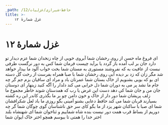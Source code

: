 ```yaml
---
_path: /حافظ-شیرازی/غزلیات/12
title: >-
    غزل شمارهٔ ۱۲
---
```

# غزل شمارهٔ ۱۲

ای فروغ ماه حسن از روی رخشان شما
آبروی خوبی از چاه زنخدان شما
عزم دیدار تو دارد جان بر لب آمده
باز گردد یا برآید چیست فرمان شما
کس به دور نرگست طرفی نبست از عافیت
به که نفروشند مستوری به مستان شما
بخت خواب آلود ما بیدار خواهد شد مگر
زان که زد بر دیده آبی روی رخشان شما
با صبا همراه بفرست از رخت گل دسته ای
بو که بویی بشنویم از خاک بستان شما
عمرتان باد و مراد ای ساقیان بزم جم
گر چه جام ما نشد پر می به دوران شما
دل خرابی می کند دلدار را آگه کنید
زینهار ای دوستان جان من و جان شما
کی دهد دست این غرض یا رب که همدستان شوند
خاطر مجموع ما زلف پریشان شما
دور دار از خاک و خون دامن چو بر ما بگذری
کاندر این ره کشته بسیارند قربان شما
می کند حافظ دعایی بشنو آمینی بگو
روزی ما باد لعل شکرافشان شما
ای صبا با ساکنان شهر یزد از ما بگو
کای سر حق ناشناسان گوی چوگان شما
گر چه دوریم از بساط قرب همت دور نیست
بنده شاه شماییم و ثناخوان شما
ای شهنشاه بلند اختر خدا را همتی
تا ببوسم همچو اختر خاک ایوان شما
